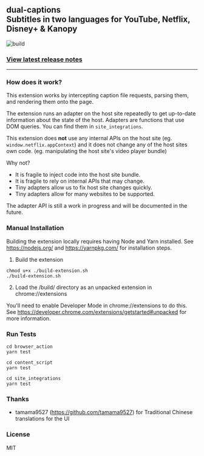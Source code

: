 ## dual-captions <br/> Subtitles in two languages for YouTube, Netflix, Disney+ & Kanopy
![build](https://travis-ci.com/mikesteele/dual-captions.svg?branch=master)

### <a href="https://github.com/mikesteele/dual-captions/releases">View latest release notes</a>

***

### How does it work?

This extension works by intercepting caption file requests, parsing them, and rendering them onto the page.

The extension runs an adapter on the host site repeatedly to get up-to-date information about the state of the host. Adapters are functions that use DOM queries. You can find them in `site_integrations`.

This extension does **not** use any internal APIs on the host site (eg. `window.netflix.appContext`) and it does not change any of the host sites own code. (eg. manipulating the host site's video player bundle)

Why not?

* It is fragile to inject code into the host site bundle.
* It is fragile to rely on internal APIs that may change.
* Tiny adapters allow us to fix host site changes quickly.
* Tiny adapters allow for many websites to be supported.

The adapter API is still a work in progress and will be documented in the future. 

### Manual Installation

Building the extension locally requires having Node and Yarn installed. See https://nodejs.org/ and https://yarnpkg.com/ for installation steps.

1. Build the extension

````
chmod u+x ./build-extension.sh
./build-extension.sh
````

2. Load the /build/ directory as an unpacked extension in chrome://extensions

You'll need to enable Developer Mode in chrome://extensions to do this. See https://developer.chrome.com/extensions/getstarted#unpacked for more information.

### Run Tests

```
cd browser_action
yarn test

cd content_script
yarn test

cd site_integrations
yarn test
```

### Thanks

* tamama9527 (https://github.com/tamama9527) for Traditional Chinese translations for the UI

### License

MIT
